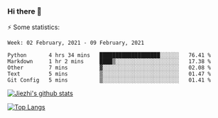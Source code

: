 ### Hi there 👋

⚡ Some statistics:

<!--START_SECTION:waka-->
```text
Week: 02 February, 2021 - 09 February, 2021

Python       4 hrs 34 mins   ███████████████████░░░░░░   76.41 % 
Markdown     1 hr 2 mins     ████▒░░░░░░░░░░░░░░░░░░░░   17.38 % 
Other        7 mins          ▓░░░░░░░░░░░░░░░░░░░░░░░░   02.08 % 
Text         5 mins          ▒░░░░░░░░░░░░░░░░░░░░░░░░   01.47 % 
Git Config   5 mins          ▒░░░░░░░░░░░░░░░░░░░░░░░░   01.41 % 
```
<!--END_SECTION:waka-->

[![Jiezhi's github stats](https://github-readme-stats.vercel.app/api?username=Jiezhi&show_icons=true)](https://github.com/Jiezhi/github-readme-stats)

[![Top Langs](https://github-readme-stats.vercel.app/api/top-langs/?username=Jiezhi&hide=javascript,html)](https://github.com/Jiezhi/github-readme-stats)
<!--
**Jiezhi/Jiezhi** is a ✨ _special_ ✨ repository because its `README.md` (this file) appears on your GitHub profile.

Here are some ideas to get you started:

- 🔭 I’m currently working on ...
- 🌱 I’m currently learning ...
- 👯 I’m looking to collaborate on ...
- 🤔 I’m looking for help with ...
- 💬 Ask me about ...
- 📫 How to reach me: ...
- 😄 Pronouns: ...
- ⚡ Fun fact: ...
-->

